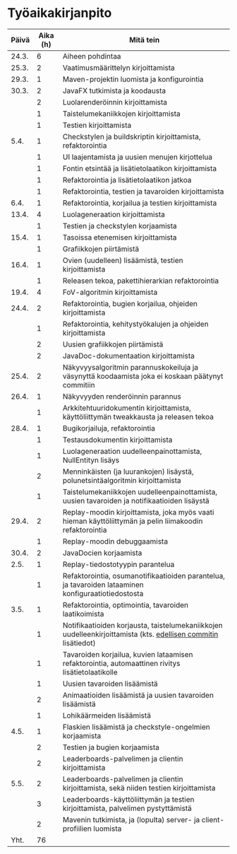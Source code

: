 # Työaikakirjanpito

| Päivä | Aika (h) | Mitä tein |
|-------|----------|-----------|
| 24.3. |  6 | Aiheen pohdintaa |
| 25.3. |  2 | Vaatimusmäärittelyn kirjoittamista |
| 29.3. |  1 | Maven-projektin luomista ja konfigurointia |
| 30.3. |  2 | JavaFX tutkimista ja koodausta |
|       |  2 | Luolarenderöinnin kirjoittamista |
|       |  1 | Taistelumekaniikkojen kirjoittamista |
|       |  1 | Testien kirjoittamista |
| 5.4.  |  1 | Checkstylen ja buildskriptin kirjoittamista, refaktorointia |
|       |  1 | UI laajentamista ja uusien menujen kirjottelua |
|       |  1 | Fontin etsintää ja lisätietolaatikon kirjoittamista |
|       |  1 | Refaktorointia ja lisätietolaatikon jatkoa |
|       |  1 | Refaktorointia, testien ja tavaroiden kirjoittamista |
| 6.4.  |  1 | Refaktorointia, korjailua ja testien kirjoittamista |
| 13.4. |  4 | Luolageneraation kirjoittamista |
|       |  1 | Testien ja checkstylen korjaamista |
| 15.4. |  1 | Tasoissa etenemisen kirjoittamista |
|       |  1 | Grafiikkojen piirtämistä |
| 16.4. |  1 | Ovien (uudelleen) lisäämistä, testien kirjoittamista |
|       |  1 | Releasen tekoa, pakettihierarkian refaktorointia |
| 19.4. |  4 | FoV-algoritmin kirjoittamista |
| 24.4. |  2 | Refaktorointia, bugien korjailua, ohjeiden kirjoittamista |
|       |  1 | Refaktorointia, kehitystyökalujen ja ohjeiden kirjoittamista |
|       |  2 | Uusien grafiikkojen piirtämistä |
|       |  2 | JavaDoc-dokumentaation kirjoittamista |
| 25.4. |  2 | Näkyvyysalgoritmin parannuskokeiluja ja väsynyttä koodaamista joka ei koskaan päätynyt commitiin |
| 26.4. |  1 | Näkyvyyden renderöinnin parannus |
|       |  1 | Arkkitehtuuridokumentin kirjoittamista, käyttöliittymän tweakkausta ja releasen tekoa |
| 28.4. |  1 | Bugikorjailuja, refaktorointia |
|       |  1 | Testausdokumentin kirjoittamista |
|       |  1 | Luolageneraation uudelleenpainottamista, NullEntityn lisäys |
|       |  2 | Menninkäisten (ja luurankojen) lisäystä, polunetsintäalgoritmin kirjoittamista |
|       |  1 | Taistelumekaniikkojen uudelleenpainottamista, uusien tavaroiden ja notifikaatioiden lisäystä |
| 29.4. |  2 | Replay-moodin kirjoittamista, joka myös vaati hieman käyttöliittymän ja pelin liimakoodin refaktorointia |
|       |  1 | Replay-moodin debuggaamista |
| 30.4. |  2 | JavaDocien korjaamista |
|  2.5. |  1 | Replay-tiedostotyypin parantelua |
|       |  1 | Refaktorointia, osumanotifikaatioiden parantelua, ja tavaroiden lataaminen konfiguraatiotiedostosta |
|  3.5. |  1 | Refaktorointia, optimointia, tavaroiden laatikoimista |
|       |  1 | Notifikaatioiden korjausta, taistelumekaniikkojen uudelleenkirjoittamista (kts. [edellisen commitin](https://github.com/pcjens/otm-roguesque/commit/5118b3f85d85808513dcd89ae66ad98fc0c6067a) lisätiedot) |
|       |  1 | Tavaroiden korjailua, kuvien lataamisen refaktorointia, automaattinen rivitys lisätietolaatikolle |
|       |  1 | Uusien tavaroiden lisäämistä |
|       |  2 | Animaatioiden lisäämistä ja uusien tavaroiden lisäämistä |
|       |  1 | Lohikäärmeiden lisäämistä |
|  4.5. |  1 | Flaskien lisäämistä ja checkstyle-ongelmien korjaamista |
|       |  2 | Testien ja bugien korjaamista |
|       |  2 | Leaderboards-palvelimen ja clientin kirjoittamista |
|  5.5. |  2 | Leaderboards-palvelimen ja clientin kirjoittamista, sekä niiden testien kirjoittamista |
|       |  3 | Leaderboards-käyttöliittymän ja testien kirjoittamista, palvelimen pystyttämistä |
|       |  2 | Mavenin tutkimista, ja (lopulta) server- ja client-profiilien luomista |
| Yht.  | 76 | |
